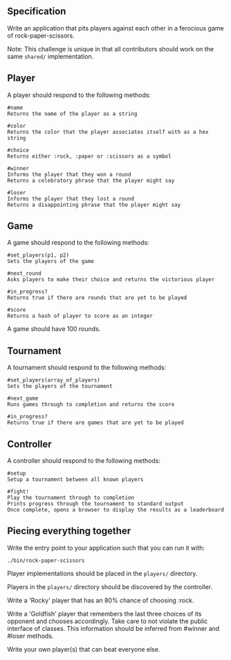 ## Specification

Write an application that pits players against each other in a ferocious game of
rock-paper-scissors.

Note: This challenge is unique in that all contributors should work on the same
`shared/` implementation.

## Player

A player should respond to the following methods:

```
#name
Returns the name of the player as a string

#color
Returns the color that the player associates itself with as a hex string

#choice
Returns either :rock, :paper or :scissors as a symbol

#winner
Informs the player that they won a round
Returns a celebratory phrase that the player might say

#loser
Informs the player that they lost a round
Returns a disappointing phrase that the player might say
```

## Game

A game should respond to the following methods:

```
#set_players(p1, p2)
Sets the players of the game

#next_round
Asks players to make their choice and returns the victorious player

#in_progress?
Returns true if there are rounds that are yet to be played

#score
Returns a hash of player to score as an integer
```

A game should have 100 rounds.

## Tournament

A tournament should respond to the following methods:

```
#set_players(array_of_players)
Sets the players of the tournament

#next_game
Runs games through to completion and returns the score

#in_progress?
Returns true if there are games that are yet to be played
```

## Controller

A controller should respond to the following methods:

```
#setup
Setup a tournament between all known players

#fight!
Play the tournament through to completion
Prints progress through the tournament to standard output
Once complete, opens a browser to display the results as a leaderboard
```

## Piecing everything together

Write the entry point to your application such that you can run it with:

```
./bin/rock-paper-scissors
```

Player implementations should be placed in the `players/` directory.

Players in the `players/` directory should be discovered by the controller.

Write a 'Rocky' player that has an 80% chance of choosing :rock.

Write a 'Goldfish' player that remembers the last three choices of its opponent
and chooses accordingly. Take care to not violate the public interface of
classes. This information should be inferred from #winner and #loser methods.

Write your own player(s) that can beat everyone else.
